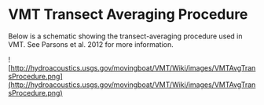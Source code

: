 # VMT Transect Averaging Procedure #
Below is a schematic showing the transect-averaging procedure used in VMT.  See Parsons et al. 2012 for more information.

![http://hydroacoustics.usgs.gov/movingboat/VMT/Wiki/images/VMTAvgTransProcedure.png](http://hydroacoustics.usgs.gov/movingboat/VMT/Wiki/images/VMTAvgTransProcedure.png)